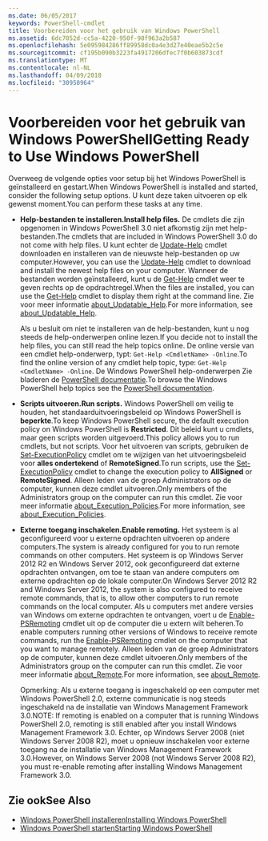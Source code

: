 ```yaml
---
ms.date: 06/05/2017
keywords: PowerShell-cmdlet
title: Voorbereiden voor het gebruik van Windows PowerShell
ms.assetid: 6dc7052d-cc5a-4220-950f-98f963a2b587
ms.openlocfilehash: 5e095984286ff89958dc0a4e3d27e40eae5b2c5e
ms.sourcegitcommit: cf195b090b3223fa4917206dfec7f0b603873cdf
ms.translationtype: MT
ms.contentlocale: nl-NL
ms.lasthandoff: 04/09/2018
ms.locfileid: "30950964"
---
```

# <a name="getting-ready-to-use-windows-powershell"></a><span data-ttu-id="a2574-103">Voorbereiden voor het gebruik van Windows PowerShell</span><span class="sxs-lookup"><span data-stu-id="a2574-103">Getting Ready to Use Windows PowerShell</span></span>
<span data-ttu-id="a2574-104">Overweeg de volgende opties voor setup bij het Windows PowerShell is geïnstalleerd en gestart.</span><span class="sxs-lookup"><span data-stu-id="a2574-104">When Windows PowerShell is installed and started, consider the following setup options.</span></span> <span data-ttu-id="a2574-105">U kunt deze taken uitvoeren op elk gewenst moment.</span><span class="sxs-lookup"><span data-stu-id="a2574-105">You can perform these tasks at any time.</span></span>

- <span data-ttu-id="a2574-106">**Help-bestanden te installeren.**</span><span class="sxs-lookup"><span data-stu-id="a2574-106">**Install help files.**</span></span> <span data-ttu-id="a2574-107">De cmdlets die zijn opgenomen in Windows PowerShell 3.0 niet afkomstig zijn met help-bestanden.</span><span class="sxs-lookup"><span data-stu-id="a2574-107">The cmdlets that are included in Windows PowerShell 3.0 do not come with help files.</span></span> <span data-ttu-id="a2574-108">U kunt echter de [Update-Help](/powershell/module/microsoft.powershell.core/update-help) cmdlet downloaden en installeren van de nieuwste help-bestanden op uw computer.</span><span class="sxs-lookup"><span data-stu-id="a2574-108">However, you can use the [Update-Help](/powershell/module/microsoft.powershell.core/update-help) cmdlet to download and install the newest help files on your computer.</span></span> <span data-ttu-id="a2574-109">Wanneer de bestanden worden geïnstalleerd, kunt u de [Get-Help](/powershell/module/microsoft.powershell.core/get-help) cmdlet weer te geven rechts op de opdrachtregel.</span><span class="sxs-lookup"><span data-stu-id="a2574-109">When the files are installed, you can use the [Get-Help](/powershell/module/microsoft.powershell.core/get-help) cmdlet to display them right at the command line.</span></span> <span data-ttu-id="a2574-110">Zie voor meer informatie [about_Updatable_Help](/powershell/module/microsoft.powershell.core/about/about_updatable_help).</span><span class="sxs-lookup"><span data-stu-id="a2574-110">For more information, see [about_Updatable_Help](/powershell/module/microsoft.powershell.core/about/about_updatable_help).</span></span>

    <span data-ttu-id="a2574-111">Als u besluit om niet te installeren van de help-bestanden, kunt u nog steeds de help-onderwerpen online lezen.</span><span class="sxs-lookup"><span data-stu-id="a2574-111">If you decide not to install the help files, you can still read the help topics online.</span></span> <span data-ttu-id="a2574-112">De online versie van een cmdlet help-onderwerp, typt: `Get-Help <CmdletName> -Online`.</span><span class="sxs-lookup"><span data-stu-id="a2574-112">To find the online version of any cmdlet help topic, type: `Get-Help <CmdletName> -Online`.</span></span> <span data-ttu-id="a2574-113">De Windows PowerShell help-onderwerpen Zie bladeren de [PowerShell documentatie](/powershell/scripting).</span><span class="sxs-lookup"><span data-stu-id="a2574-113">To browse the Windows PowerShell help topics see the [PowerShell documentation](/powershell/scripting).</span></span>

- <span data-ttu-id="a2574-114">**Scripts uitvoeren.**</span><span class="sxs-lookup"><span data-stu-id="a2574-114">**Run scripts.**</span></span> <span data-ttu-id="a2574-115">Windows PowerShell om veilig te houden, het standaarduitvoeringsbeleid op Windows PowerShell is **beperkte**.</span><span class="sxs-lookup"><span data-stu-id="a2574-115">To keep Windows PowerShell secure, the default execution policy on Windows PowerShell is **Restricted**.</span></span> <span data-ttu-id="a2574-116">Dit beleid kunt u cmdlets, maar geen scripts worden uitgevoerd.</span><span class="sxs-lookup"><span data-stu-id="a2574-116">This policy allows you to run cmdlets, but not scripts.</span></span> <span data-ttu-id="a2574-117">Voor het uitvoeren van scripts, gebruiken de [Set-ExecutionPolicy](/powershell/module/microsoft.powershell.security/set-executionpolicy) cmdlet om te wijzigen van het uitvoeringsbeleid voor **alles ondertekend** of **RemoteSigned**.</span><span class="sxs-lookup"><span data-stu-id="a2574-117">To run scripts, use the [Set-ExecutionPolicy](/powershell/module/microsoft.powershell.security/set-executionpolicy) cmdlet to change the execution policy to **AllSigned** or **RemoteSigned**.</span></span> <span data-ttu-id="a2574-118">Alleen leden van de groep Administrators op de computer, kunnen deze cmdlet uitvoeren.</span><span class="sxs-lookup"><span data-stu-id="a2574-118">Only members of the Administrators group on the computer can run this cmdlet.</span></span> <span data-ttu-id="a2574-119">Zie voor meer informatie [about_Execution_Policies](/powershell/module/microsoft.powershell.core/about/about_execution_policies).</span><span class="sxs-lookup"><span data-stu-id="a2574-119">For more information, see [about_Execution_Policies](/powershell/module/microsoft.powershell.core/about/about_execution_policies).</span></span>

- <span data-ttu-id="a2574-120">**Externe toegang inschakelen.**</span><span class="sxs-lookup"><span data-stu-id="a2574-120">**Enable remoting.**</span></span> <span data-ttu-id="a2574-121">Het systeem is al geconfigureerd voor u externe opdrachten uitvoeren op andere computers.</span><span class="sxs-lookup"><span data-stu-id="a2574-121">The system is already configured for you to run remote commands on other computers.</span></span> <span data-ttu-id="a2574-122">Het systeem is op Windows Server 2012 R2 en Windows Server 2012, ook geconfigureerd dat externe opdrachten ontvangen, om toe te staan van andere computers om externe opdrachten op de lokale computer.</span><span class="sxs-lookup"><span data-stu-id="a2574-122">On Windows Server 2012 R2 and Windows Server 2012, the system is also configured to receive remote commands, that is, to allow other computers to run remote commands on the local computer.</span></span> <span data-ttu-id="a2574-123">Als u computers met andere versies van Windows om externe opdrachten te ontvangen, voert u de [Enable-PSRemoting](/powershell/module/microsoft.powershell.core/enable-psremoting) cmdlet uit op de computer die u extern wilt beheren.</span><span class="sxs-lookup"><span data-stu-id="a2574-123">To enable computers running other versions of Windows to receive remote commands, run the [Enable-PSRemoting](/powershell/module/microsoft.powershell.core/enable-psremoting) cmdlet on the computer that you want to manage remotely.</span></span> <span data-ttu-id="a2574-124">Alleen leden van de groep Administrators op de computer, kunnen deze cmdlet uitvoeren.</span><span class="sxs-lookup"><span data-stu-id="a2574-124">Only members of the Administrators group on the computer can run this cmdlet.</span></span> <span data-ttu-id="a2574-125">Zie voor meer informatie [about_Remote](/powershell/module/microsoft.powershell.core/about/about_remote).</span><span class="sxs-lookup"><span data-stu-id="a2574-125">For more information, see [about_Remote](/powershell/module/microsoft.powershell.core/about/about_remote).</span></span>

    <span data-ttu-id="a2574-126">Opmerking: Als u externe toegang is ingeschakeld op een computer met Windows PowerShell 2.0, externe communicatie is nog steeds ingeschakeld na de installatie van Windows Management Framework 3.0.</span><span class="sxs-lookup"><span data-stu-id="a2574-126">NOTE: If remoting is enabled on a computer that is running Windows PowerShell 2.0, remoting is still enabled after you install Windows Management Framework 3.0.</span></span> <span data-ttu-id="a2574-127">Echter, op Windows Server 2008 (niet Windows Server 2008 R2), moet u opnieuw inschakelen voor externe toegang na de installatie van Windows Management Framework 3.0.</span><span class="sxs-lookup"><span data-stu-id="a2574-127">However, on Windows Server 2008 (not Windows Server 2008 R2), you must re-enable remoting after installing Windows Management Framework 3.0.</span></span>

## <a name="see-also"></a><span data-ttu-id="a2574-128">Zie ook</span><span class="sxs-lookup"><span data-stu-id="a2574-128">See Also</span></span>
- [<span data-ttu-id="a2574-129">Windows PowerShell installeren</span><span class="sxs-lookup"><span data-stu-id="a2574-129">Installing Windows PowerShell</span></span>](../setup/Installing-Windows-PowerShell.md)
- [<span data-ttu-id="a2574-130">Windows PowerShell starten</span><span class="sxs-lookup"><span data-stu-id="a2574-130">Starting Windows PowerShell</span></span>](/powershell/scripting/setup/starting-windows-powershell)